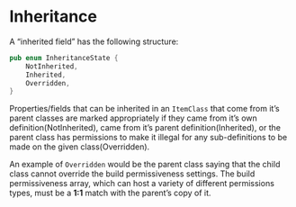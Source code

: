 # Inheritance

A “inherited field” has the following structure:

```rust
pub enum InheritanceState {
    NotInherited,
    Inherited,
    Overridden,
}
```

Properties/fields that can be inherited in an `ItemClass` that come from it’s parent classes are marked appropriately if they came from it’s own definition(NotInherited), came from it’s parent definition(Inherited), or the parent class has permissions to make it illegal for any sub-definitions to be made on the given class(Overridden).

An example of `Overridden` would be the parent class saying that the child class cannot override the build permissiveness settings. The build permissiveness array, which can host a variety of different permissions types, must be a **1:1** match with the parent’s copy of it.
